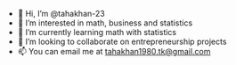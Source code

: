 - 👋 Hi, I’m @tahakhan-23
- 👀 I’m interested in math, business and statistics
- 🌱 I’m currently learning math with statistics
- 💞️ I’m looking to collaborate on entrepreneurship projects
- 📫 You can email me at tahakhan1980.tk@gmail.com

<!---
tahakhan-23/tahakhan-23 is a ✨ special ✨ repository because its `README.md` (this file) appears on your GitHub profile.
You can click the Preview link to take a look at your changes.
--->
